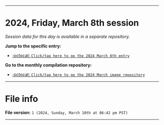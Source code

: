 
***

# 2024, Friday, March 8th session

_Session data for this day is available in a separate repository._

**Jump to the specific entry:**

- [:octocat: `Click/tap here to go the 2024 March 8th entry`](https://github.com/seanpm2001/SeansLifeArchive_Images_ModernSmurfsVillage_Y2024_V3/tree/SeansLifeArchive_ModernSmurfsVillage_Y2024_V3_Main-dev/03_March/08/)

**Go to the monthly compilation repository:**

- [:octocat: `Click/tap here to go the 2024 March image repository`](https://github.com/seanpm2001/SeansLifeArchive_Images_ModernSmurfsVillage_Y2024_V3/)

***

# File info

**File version:** `1 (2024, Sunday, March 10th at 06:42 pm PST)`

***
